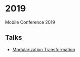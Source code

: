 
# 2019

Mobile Conference 2019

## Talks
- [Modularization Transformation](https://www.youtube.com/watch?v=JF7usPGklKo)

